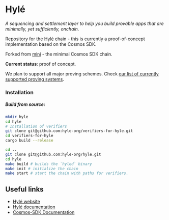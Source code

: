 # Hylé

*A sequencing and settlement layer to help you build provable apps that are minimally, yet sufficiently, onchain.*

Repository for the [Hylé](https://hyle.eu) chain - this is currently a proof-of-concept implementation based on the Cosmos SDK.

Forked from [mini](https://github.com/cosmosregistry/chain-minimal) - the minimal Cosmos SDK chain.

**Current status**: proof of concept.

We plan to support all major proving schemes. Check [our list of currently supported proving systems](https://docs.hyle.eu/about/supported-proving-schemes/).

### Installation

##### Build from source:

```sh
mkdir hyle
cd hyle
# Installation of verifiers
git clone git@github.com:hyle-org/verifiers-for-hyle.git
cd verifiers-for-hyle
cargo build --release
```
```sh
cd ..
git clone git@github.com:hyle-org/hyle.git
cd hyle
make build # builds the `hyled` binary
make init # initialize the chain
make start # start the chain with paths for verifiers.
```

## Useful links

* [Hylé website](https://www.hyle.eu/)
* [Hylé documentation](https://docs.hyle.eu)
* [Cosmos-SDK Documentation](https://docs.cosmos.network/)
